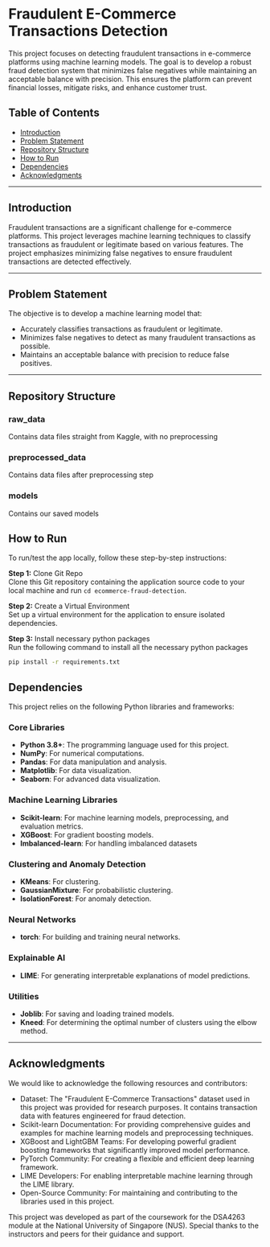 # Fraudulent E-Commerce Transactions Detection

This project focuses on detecting fraudulent transactions in e-commerce platforms using machine learning models. The goal is to develop a robust fraud detection system that minimizes false negatives while maintaining an acceptable balance with precision. This ensures the platform can prevent financial losses, mitigate risks, and enhance customer trust.

## Table of Contents
- [Introduction](#introduction)
- [Problem Statement](#problem-statement)
- [Repository Structure](#repository-structure)
- [How to Run](#how-to-run)
- [Dependencies](#dependencies)
- [Acknowledgments](#acknowledgments)

---

## Introduction

Fraudulent transactions are a significant challenge for e-commerce platforms. This project leverages machine learning techniques to classify transactions as fraudulent or legitimate based on various features. The project emphasizes minimizing false negatives to ensure fraudulent transactions are detected effectively.

---
## Problem Statement

The objective is to develop a machine learning model that:
- Accurately classifies transactions as fraudulent or legitimate.
- Minimizes false negatives to detect as many fraudulent transactions as possible.
- Maintains an acceptable balance with precision to reduce false positives.

---

## Repository Structure
### raw_data
Contains data files straight from Kaggle, with no preprocessing

### preprocessed_data
Contains data files after preprocessing step

### models
Contains our saved models

## How to Run

To run/test the app locally, follow these step-by-step instructions:

**Step 1:** Clone Git Repo  
Clone this Git repository containing the application source code to your local machine and run `cd ecommerce-fraud-detection`.

**Step 2:** Create a Virtual Environment  
Set up a virtual environment for the application to ensure isolated dependencies.

**Step 3:** Install necessary python packages  
Run the following command to install all the necessary python packages
```bash
pip install -r requirements.txt
```

## Dependencies

This project relies on the following Python libraries and frameworks:

### Core Libraries
- **Python 3.8+**: The programming language used for this project.
- **NumPy**: For numerical computations.
- **Pandas**: For data manipulation and analysis.
- **Matplotlib**: For data visualization.
- **Seaborn**: For advanced data visualization.

### Machine Learning Libraries
- **Scikit-learn**: For machine learning models, preprocessing, and evaluation metrics.
- **XGBoost**: For gradient boosting models.
- **Imbalanced-learn**: For handling imbalanced datasets

### Clustering and Anomaly Detection
- **KMeans**: For clustering.
- **GaussianMixture**: For probabilistic clustering.
- **IsolationForest**: For anomaly detection.

### Neural Networks
- **torch**: For building and training neural networks.

### Explainable AI
- **LIME**: For generating interpretable explanations of model predictions.

### Utilities
- **Joblib**: For saving and loading trained models.
- **Kneed**: For determining the optimal number of clusters using the elbow method.


---

## Acknowledgments

We would like to acknowledge the following resources and contributors:

- Dataset: The "Fraudulent E-Commerce Transactions" dataset used in this project was provided for research purposes. It contains transaction data with features engineered for fraud detection.
- Scikit-learn Documentation: For providing comprehensive guides and examples for machine learning models and preprocessing techniques.
- XGBoost and LightGBM Teams: For developing powerful gradient boosting frameworks that significantly improved model performance.
- PyTorch Community: For creating a flexible and efficient deep learning framework.
- LIME Developers: For enabling interpretable machine learning through the LIME library.
- Open-Source Community: For maintaining and contributing to the libraries used in this project.

This project was developed as part of the coursework for the DSA4263 module at the National University of Singapore (NUS). Special thanks to the instructors and peers for their guidance and support. 



